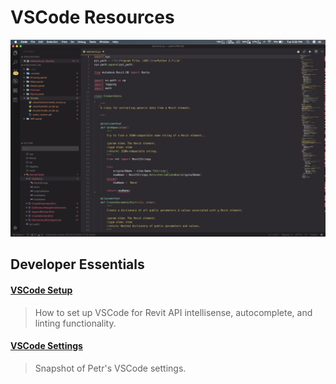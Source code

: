 # VSCode Resources

![VSCode Setup](Assets/vscode_macOS.png)

## Developer Essentials

#### [VSCode Setup](https://github.com/gtalarico/ironpython-stubs/wiki/Visual-Studio-Code)
> How to set up VSCode for Revit API intellisense, autocomplete, and linting functionality.

#### [VSCode Settings](Assets/settings_windows.jar/)
> Snapshot of Petr's VSCode settings.